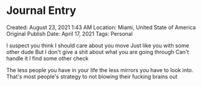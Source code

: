 # Journal Entry

Created: August 23, 2021 1:43 AM
Location: Miami, United State of America
Original Publish Date: April 17, 2021
Tags: Personal

I suspect you think I should care about you move
Just like you with some other dude
But I don't give a shit about what you are going through
Can't handle it I find some other check

The less people you have in your life the less mirrors you have to look into. That's most people's strategy to not blowing their fucking brains out